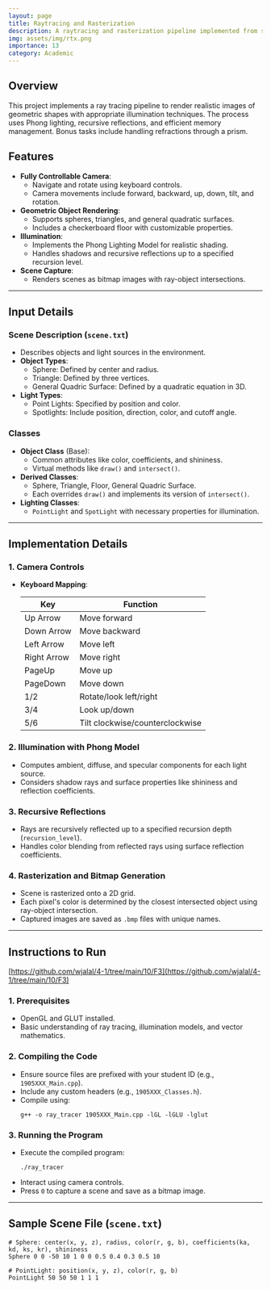 ```yaml
---
layout: page
title: Raytracing and Rasterization
description: A raytracing and rasterization pipeline implemented from scratch in C++ with OpenGL
img: assets/img/rtx.png
importance: 13
category: Academic
---
```


## Overview
This project implements a ray tracing pipeline to render realistic images of geometric shapes with appropriate illumination techniques. The process uses Phong lighting, recursive reflections, and efficient memory management. Bonus tasks include handling refractions through a prism.

## Features

- **Fully Controllable Camera**:
  - Navigate and rotate using keyboard controls.
  - Camera movements include forward, backward, up, down, tilt, and rotation.
- **Geometric Object Rendering**:
  - Supports spheres, triangles, and general quadratic surfaces.
  - Includes a checkerboard floor with customizable properties.
- **Illumination**:
  - Implements the Phong Lighting Model for realistic shading.
  - Handles shadows and recursive reflections up to a specified recursion level.
- **Scene Capture**:
  - Renders scenes as bitmap images with ray-object intersections.

---

## Input Details

### Scene Description (`scene.txt`)
- Describes objects and light sources in the environment.
- **Object Types**:
  - Sphere: Defined by center and radius.
  - Triangle: Defined by three vertices.
  - General Quadric Surface: Defined by a quadratic equation in 3D.
- **Light Types**:
  - Point Lights: Specified by position and color.
  - Spotlights: Include position, direction, color, and cutoff angle.

### Classes
- **Object Class** (Base):
  - Common attributes like color, coefficients, and shininess.
  - Virtual methods like `draw()` and `intersect()`.
- **Derived Classes**:
  - Sphere, Triangle, Floor, General Quadric Surface.
  - Each overrides `draw()` and implements its version of `intersect()`.
- **Lighting Classes**:
  - `PointLight` and `SpotLight` with necessary properties for illumination.

---

## Implementation Details

### 1. **Camera Controls**

- **Keyboard Mapping**:

  | Key         | Function              |
  |-------------|-----------------------|
  | Up Arrow    | Move forward          |
  | Down Arrow  | Move backward         |
  | Left Arrow  | Move left             |
  | Right Arrow | Move right            |
  | PageUp      | Move up               |
  | PageDown    | Move down             |
  | 1/2         | Rotate/look left/right|
  | 3/4         | Look up/down          |
  | 5/6         | Tilt clockwise/counterclockwise |

### 2. **Illumination with Phong Model**
- Computes ambient, diffuse, and specular components for each light source.
- Considers shadow rays and surface properties like shininess and reflection coefficients.

### 3. **Recursive Reflections**
- Rays are recursively reflected up to a specified recursion depth (`recursion_level`).
- Handles color blending from reflected rays using surface reflection coefficients.

### 4. **Rasterization and Bitmap Generation**
- Scene is rasterized onto a 2D grid.
- Each pixel's color is determined by the closest intersected object using ray-object intersection.
- Captured images are saved as `.bmp` files with unique names.

---

## Instructions to Run

[https://github.com/wjalal/4-1/tree/main/10/F3](https://github.com/wjalal/4-1/tree/main/10/F3)

### 1. Prerequisites
- OpenGL and GLUT installed.
- Basic understanding of ray tracing, illumination models, and vector mathematics.

### 2. Compiling the Code
- Ensure source files are prefixed with your student ID (e.g., `1905XXX_Main.cpp`).
- Include any custom headers (e.g., `1905XXX_Classes.h`).
- Compile using:
  ```
  g++ -o ray_tracer 1905XXX_Main.cpp -lGL -lGLU -lglut
  ```

### 3. Running the Program
- Execute the compiled program:
  ```
  ./ray_tracer
  ```
- Interact using camera controls.
- Press `0` to capture a scene and save as a bitmap image.

---

## Sample Scene File (`scene.txt`)
```
# Sphere: center(x, y, z), radius, color(r, g, b), coefficients(ka, kd, ks, kr), shininess
Sphere 0 0 -50 10 1 0 0 0.5 0.4 0.3 0.5 10

# PointLight: position(x, y, z), color(r, g, b)
PointLight 50 50 50 1 1 1
```